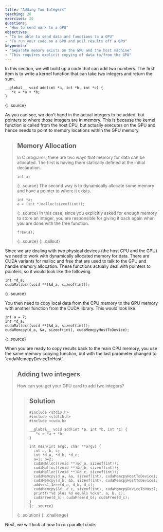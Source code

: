 ```yaml
---
title: "Adding Two Integers"
teaching: 20
exercises: 20
questions:
- "How to send work to a GPU"
objectives:
- "To be able to send data and functions to a GPU"
- "To run your code on a GPU and pull results off a GPU"
keypoints:
- "Separate memory exists on the GPU and the host machine"
- "This requires explicit copying of data to/from the GPU"
---
```


In this section, we will build up a code that can add two numbers. The first item is to write a kernel function that can take two integers and return the sum.

~~~
__global__ void add(int *a, int *b, int *c) {
   *c = *a + *b;
}
~~~
{: .source}

As you can see, we don't hand in the actual integers to be added, but pointers to where those integers are in memory. This is because the kernel function is called from the host CPU, but actually executes on the GPU and hence needs to point to memory locations within the GPU memory.

> ## Memory Allocation
> In C programs, there are two ways that memory for data can be allocated. The first is having them statically defined at the initial declaration.
> ~~~
> int a;
> ~~~
> {: .source}
> The second way is to dynamically allocate some memory and have a pointer to where it exists.
> ~~~
> int *a;
> a = (int *)malloc(sizeof(int));
> ~~~
> {: .source}
> In this case, since you explicitly asked for enough memory to store an integer, you are responsible for giving it back again when you are done with the free function.
> ~~~
> free(a);
> ~~~
> {: .source}
{: .callout}

Since we are dealing with two physical devices (the host CPU and the GPU) we need to work with dynamically allocated memory for data. There are CUDA variants for malloc and free that are used to talk to the GPU and handle memory allocation. These functions actually deal with pointers to pointers, so it would look like the following.

~~~
int *d_a;
cudaMalloc((void **)&d_a, sizeof(int));
~~~
{: .source}

You then need to copy local data from the CPU memory to the GPU memory with another function from the CUDA library. This would look like

~~~
int a = 7;
int *d_a;
cudaMalloc((void **)&d_a, sizeof(int));
cudaMemcpy(d_a, &a, sizeof(int), cudaMemcpyHostToDevice);
~~~
{: .source}

When you are ready to copy results back to the main CPU memory, you use the same memory copying function, but with the last parameter changed to 'cudaMemcpyDeviceToHost'.

> ## Adding two integers
> How can you get your GPU card to add two integers?
> > ## Solution
> > ~~~
> > #include <stdio.h>
> > #include <stdlib.h>
> > #include <cuda.h>
> > 
> > __global__ void add(int *a, int *b, int *c) {
> >    *c = *a + *b;
> > }
> > 
> > int main(int argc, char **argv) {
> >   int a, b, c;
> >   int *d_a, *d_b, *d_c;
> >   a=1; b=2;
> >   cudaMalloc((void **)&d_a, sizeof(int));
> >   cudaMalloc((void **)&d_b, sizeof(int));
> >   cudaMalloc((void **)&d_c, sizeof(int));
> >   cudaMemcpy(d_a, &a, sizeof(int), cudaMemcpyHostToDevice);
> >   cudaMemcpy(d_b, &b, sizeof(int), cudaMemcpyHostToDevice);
> >   add<<<1,1>>>(d_a, d_b, d_c);
> >   cudaMemcpy(&c, d_c, sizeof(int), cudaMemcpyDeviceToHost);
> >   printf("%d plus %d equals %d\n", a, b, c);
> >   cudaFree(d_a); cudaFree(d_b); cudaFree(d_c);
> > }
> > {: .source}
> {: .solution}
{: .challenge}

Next, we will look at how to run parallel code.
